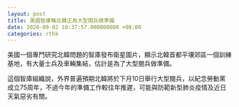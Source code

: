 ```yaml
---
layout: post
title: 美國智庫稱北韓正為大型閱兵做準備
date: 2020-09-02 10:37:57.000000000 +08:00
categories: rthk
---
```


美國一個專門研究北韓問題的智庫發布衛星圖片，顯示北韓首都平壤郊區一個訓練基地，有大量士兵及車輛集結，估計是為了大型閱兵做準備。

這個智庫組織說，外界普遍預期北韓將於下月10日舉行大型閱兵，以紀念勞動黨成立75周年，不過今年的準備工作較往年推遲，可能與防範新型肺炎疫情及近日天氣惡劣有關。
